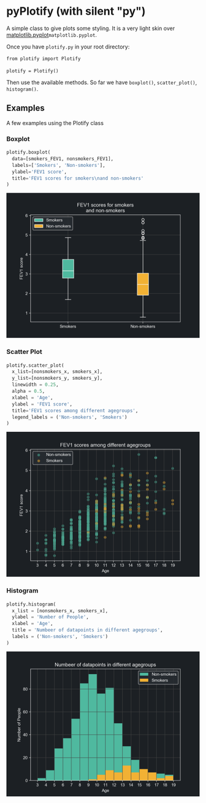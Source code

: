 # pyPlotify (with silent "py")

A simple class to give plots some styling. It is a very light skin over [matplotlib.pyplot](https://matplotlib.org/)`matplotlib.pyplot`.

Once you have `plotify.py` in your root directory:
```
from plotify import Plotify

plotify = Plotify()
```

Then use the available methods. So far we have `boxplot()`, `scatter_plot()`, `histogram()`.

## Examples

A few examples using the Plotify class

### Boxplot

```python
plotify.boxplot(
  data=[smokers_FEV1, nonsmokers_FEV1],
  labels=['Smokers', 'Non-smokers'],
  ylabel='FEV1 score',
  title='FEV1 scores for smokers\nand non-smokers'
)
```
<img src="https://raw.githubusercontent.com/csepreghy/plotify/master/examples_img/boxplot.png" width="600px" />

### Scatter Plot

```python
plotify.scatter_plot(
  x_list=[nonsmokers_x, smokers_x],
  y_list=[nonsmokers_y, smokers_y],
  linewidth = 0.25,
  alpha = 0.5,
  xlabel = 'Age',
  ylabel = 'FEV1 score',
  title='FEV1 scores among different agegroups',
  legend_labels = ('Non-smokers', 'Smokers')
)
```
<img src="https://raw.githubusercontent.com/csepreghy/plotify/master/examples_img/scatterplot.png" width="600px" />

### Histogram

```python
plotify.histogram(
  x_list = [nonsmokers_x, smokers_x],
  ylabel = 'Number of People',
  xlabel = 'Age',
  title = 'Numbeer of datapoints in different agegroups',
  labels = ('Non-smokers', 'Smokers')
)
```
<img src="https://raw.githubusercontent.com/csepreghy/plotify/master/examples_img/histogram.png" width="600px" />
